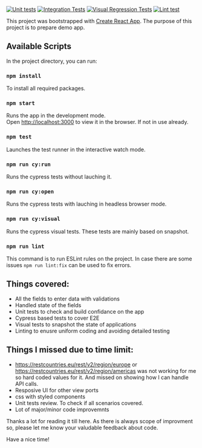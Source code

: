 [![Unit tests](https://github.com/DnyaneshD/varguard/actions/workflows/unit.yml/badge.svg)](https://github.com/DnyaneshD/varguard/actions/workflows/unit.yml)
[![Integration Tests](https://github.com/DnyaneshD/varguard/actions/workflows/integration.yml/badge.svg)](https://github.com/DnyaneshD/varguard/actions/workflows/integration.yml)
[![Visual Regression Tests](https://github.com/DnyaneshD/varguard/actions/workflows/visual.yml/badge.svg)](https://github.com/DnyaneshD/varguard/actions/workflows/visual.yml)
[![Lint test](https://github.com/DnyaneshD/varguard/actions/workflows/lint.yml/badge.svg)](https://github.com/DnyaneshD/varguard/actions/workflows/lint.yml)

This project was bootstrapped with [Create React App](https://github.com/facebook/create-react-app).
The purpose of this project is to prepare demo app.

## Available Scripts

In the project directory, you can run:

### `npm install`

To install all required packages.

### `npm start`

Runs the app in the development mode.<br>
Open [http://localhost:3000](http://localhost:3000) to view it in the browser. If not in use already.

### `npm test`

Launches the test runner in the interactive watch mode.<br>

### `npm run cy:run`

Runs the cypress tests without lauching it.<br>

### `npm run cy:open`

Runs the cypress tests with lauching in headless browser mode.<br>

### `npm run cy:visual`

Runs the cypress visual tests. These tests are mainly based on snapshot.<br>

### `npm run lint`

This command is to run ESLint rules on the project. In case there are some issues `npm run lint:fix` can be used to fix errors.<br>

## Things covered:

- All the fields to enter data with validations
- Handled state of the fields
- Unit tests to check and build confidance on the app
- Cypress based tests to cover E2E
- Visual tests to snapshot the state of applications
- Linting to enusre uniform coding and avoiding detailed testing

## Things I missed due to time limit:

- https://restcountries.eu/rest/v2/region/europe or https://restcountries.eu/rest/v2/region/americas was not working for me so hard coded values for it. And missed on showing how I can handle API calls.
- Resposive UI for other view ports
- css with styled components
- Unit tests review. To check if all scenarios covered.
- Lot of major/minor code improvemnts

Thanks a lot for reading it till here. As there is always scope of improvment so, please let me know your valudable feedback about code.

Have a nice time!
